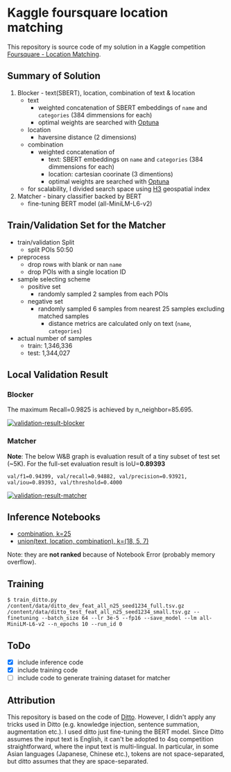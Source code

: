 # Kaggle foursquare location matching

This repository is source code of my solution in a Kaggle competition [Foursquare - Location Matching].

[Foursquare - Location Matching]: https://www.kaggle.com/competitions/foursquare-location-matching

## Summary of Solution

1. Blocker - text(SBERT), location, combination of text & location
    - text
      - weighted concatenation of SBERT embeddings of `name` and `categories` (384 dimmensions for each)
      - optimal weights are searched with [Optuna]
    - location
      - haversine distance (2 dimensions)
    - combination
      - weighted concatenation of
        - text: SBERT embeddings on `name` and `categories` (384 dimmensions for each)
        - location: cartesian coorinate (3 dimentions)
        - optimal weights are searched with [Optuna]
    - for scalability, I divided search space using [H3] geospatial index
2. Matcher - binary classifier backed by BERT
    - fine-tuning BERT model (all-MiniLM-L6-v2)

[H3]: https://github.com/uber/h3
[Optuna]: https://github.com/optuna/optuna

## Train/Validation Set for the Matcher

- train/validation Split
  - split POIs 50:50
- preprocess
  - drop rows with blank or nan `name`
  - drop POIs with a single location ID
- sample selecting scheme
  - positive set
    - randomly sampled 2 samples from each POIs
  - negative set
    - randomly sampled 6 samples from nearest 25 samples excluding matched samples
      - distance metrics are calculated only on text (`name`, `categories`)
- actual number of samples
  - train: 1,346,336
  - test: 1,344,027

## Local Validation Result
### Blocker

The maximum Recall=0.9825 is achieved by n_neighbor=85.695.

<a href="https://ibb.co/Ln7vsSm"><img src="https://i.ibb.co/GcSFr7y/validation-result-blocker.png" alt="validation-result-blocker" border="0"></a>
### Matcher

**Note**: The below W&B graph is evaluation result of a tiny subset of test set (~5K). For the full-set evaluation result is IoU=**0.89393**

```
val/f1=0.94399, val/recall=0.94882, val/precision=0.93921, val/iou=0.89393, val/threshold=0.4000
```


<a href="https://ibb.co/ykb1GTh"><img src="https://i.ibb.co/wQxX3HJ/validation-result-matcher.png" alt="validation-result-matcher" border="0"></a>

## Inference Notebooks

- [combination, k=25](https://www.kaggle.com/code/tatamikenn/4sq-submit-combination-offline)
- [union(text, location, combination), k=(18, 5, 7)](https://www.kaggle.com/code/tatamikenn/4sq-submit-union-c-t-l-18-5-7-offline)

Note: they are **not ranked** because of Notebook Error (probably memory overflow).

## Training

```console
$ train_ditto.py /content/data/ditto_dev_feat_all_n25_seed1234_full.tsv.gz /content/data/ditto_test_feat_all_n25_seed1234_small.tsv.gz --finetuning --batch_size 64 --lr 3e-5 --fp16 --save_model --lm all-MiniLM-L6-v2 --n_epochs 10 --run_id 0
```

## ToDo

- [x] include inference code
- [x] include training code
- [ ] include code to generate training dataset for matcher
## Attribution

This repository is based on the code of [Ditto].
However, I didn't apply any tricks used in Ditto (e.g. knowledge injection, sentence summation, augmentation etc.). I used ditto just fine-tuning the BERT model. Since Ditto assumes the input text is English, it can't be adopted to 4sq competition straightforward, where the input text is multi-lingual. In particular, in some Asian languages (Japanese, Chinese etc.), tokens are not space-separated, but ditto assumes that they are space-separated.

[Ditto]: https://github.com/megagonlabs/ditto